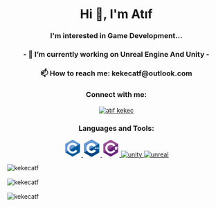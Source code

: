 <h1 align="center">Hi 👋, I'm Atıf</h1>
<h3 align="center">I'm interested in Game Development...</h3>

<h3 align="center">- 🔭 I’m currently working on Unreal Engine And Unity  -</h3>

<h3 align="center"> 📫 How to reach me:  kekecatf@outlook.com  </h3>

<h3 align="center">Connect with me:</h3>
<p align="center">
<a href="https://linkedin.com/in/atıf kekec" target="blank"><img align="center" src="https://raw.githubusercontent.com/rahuldkjain/github-profile-readme-generator/master/src/images/icons/Social/linked-in-alt.svg" alt="atıf kekec" height="30" width="40" /></a>
</p>

<h3 align="center">Languages and Tools:</h3>
<p align="center"> <a href="https://www.cprogramming.com/" target="_blank" rel="noreferrer"> <img src="https://raw.githubusercontent.com/devicons/devicon/master/icons/c/c-original.svg" alt="c" width="40" height="40"/> </a> <a href="https://www.w3schools.com/cpp/" target="_blank" rel="noreferrer"> <img src="https://raw.githubusercontent.com/devicons/devicon/master/icons/cplusplus/cplusplus-original.svg" alt="cplusplus" width="40" height="40"/> </a> <a href="https://www.w3schools.com/cs/" target="_blank" rel="noreferrer"> <img src="https://raw.githubusercontent.com/devicons/devicon/master/icons/csharp/csharp-original.svg" alt="csharp" width="40" height="40"/> </a> <a href="https://unity.com/" target="_blank" rel="noreferrer"> <img src="https://www.vectorlogo.zone/logos/unity3d/unity3d-icon.svg" alt="unity" width="40" height="40"/> </a> <a href="https://unrealengine.com/" target="_blank" rel="noreferrer"> <img src="https://raw.githubusercontent.com/kenangundogan/fontisto/036b7eca71aab1bef8e6a0518f7329f13ed62f6b/icons/svg/brand/unreal-engine.svg" alt="unreal" width="40" height="40"/> </a> </p>



<p>&nbsp;<img align="left" src="https://github-readme-stats.vercel.app/api?username=kekecatf&show_icons=true&theme=merko&locale=en" alt="kekecatf" /></p>

<p><img align="center" src="https://github-readme-streak-stats.herokuapp.com/?user=kekecatf&theme=dark" alt="kekecatf" /></p>
<p><img align="center" src="https://github-readme-stats.vercel.app/api/top-langs?username=kekecatf&show_icons=true&theme=radical&locale=en&layout=compact" alt="kekecatf" /></p>
